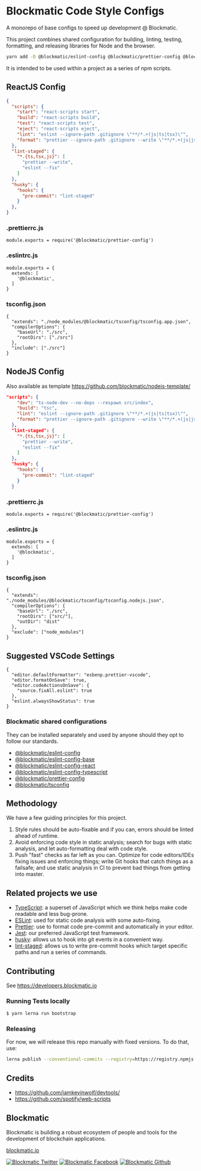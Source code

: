 # Blockmatic Code Style Configs

A monorepo of base configs to speed up development @ Blockmatic.

This project combines shared configuration for building, linting, testing, formatting, and releasing libraries for Node and the browser. 

```bash
yarn add -D @blockmatic/eslint-config @blockmatic/prettier-config @blockmatic/tsconfig typescript husky eslint@6 prettier lint-staged
```

It is intended to be used within a project as a series of npm scripts.


## ReactJS Config

```json
{
  "scripts": {
    "start": "react-scripts start",
    "build": "react-scripts build",
    "test": "react-scripts test",
    "eject": "react-scripts eject",
    "lint": "eslint --ignore-path .gitignore \"**/*.+(js|ts|tsx)\"",
    "format": "prettier --ignore-path .gitignore --write \"**/*.+(js|json|ts|tsx)\""
  },
  "lint-staged": {
    "*.{ts,tsx,js}": [
      "prettier --write",
      "eslint --fix"
    ]
  },
  "husky": {
    "hooks": {
      "pre-commit": "lint-staged"
    }
  },
}
```

### .prettierrc.js 
```
module.exports = require('@blockmatic/prettier-config')
```

### .eslintrc.js 
```
module.exports = {
  extends: [
    '@blockmatic',
  ]
}

```

### tsconfig.json

```
{
  "extends": "./node_modules/@blockmatic/tsconfig/tsconfig.app.json",
  "compilerOptions": {
    "baseUrl": "./src",
    "rootDirs": ["./src"]
  },
  "include": ["./src"]
}

```

## NodeJS Config

Also available as template https://github.com/blockmatic/nodejs-template/

```json
"scripts": {
    "dev": "ts-node-dev --no-deps --respawn src/index",
    "build": "tsc",
    "lint": "eslint --ignore-path .gitignore \"**/*.+(js|ts|tsx)\"",
    "format": "prettier --ignore-path .gitignore --write \"**/*.+(js|json|ts|tsx)\""
  },
  "lint-staged": {
    "*.{ts,tsx,js}": [
      "prettier --write",
      "eslint --fix"
    ]
  },
  "husky": {
    "hooks": {
      "pre-commit": "lint-staged"
    }
  }
```

### .prettierrc.js 
```
module.exports = require('@blockmatic/prettier-config')
```

### .eslintrc.js 
```
module.exports = {
  extends: [
    '@blockmatic',
  ]
}

```

### tsconfig.json

```
{
  "extends": "./node_modules/@blockmatic/tsconfig/tsconfig.nodejs.json",
  "compilerOptions": {
    "baseUrl": "./src",
    "rootDirs": ["src/"],
    "outDir": "dist"
  },
  "exclude": ["node_modules"]
}
```

## Suggested VSCode Settings

```
{
  "editor.defaultFormatter": "esbenp.prettier-vscode",
  "editor.formatOnSave": true,
  "editor.codeActionsOnSave": {
    "source.fixAll.eslint": true
  },
  "eslint.alwaysShowStatus": true
}

```

### Blockmatic shared configurations

They can be installed separately and used by anyone should they opt to follow our standards.

- [@blockmatic/eslint-config](./packages/eslint-config)
- [@blockmatic/eslint-config-base](./packages/eslint-config-base)
- [@blockmatic/eslint-config-react](./packages/eslint-config-react)
- [@blockmatic/eslint-config-typescript](./packages/eslint-config-typescript)
- [@blockmatic/prettier-config](./packages/prettier-config)
- [@blockmatic/tsconfig](./packages/tsconfig)

## Methodology

We have a few guiding principles for this project.

1. Style rules should be auto-fixable and if you can, errors should be linted ahead of runtime.
2. Avoid enforcing code style in static analysis; search for bugs with static analysis, and let auto-formatting deal with code style.
3. Push "fast" checks as far left as you can. Optimize for code editors/IDEs fixing issues and enforcing things; write Git hooks that catch things as a failsafe; and use static analysis in CI to prevent bad things from getting into master.

## Related projects we use

- [TypeScript]: a superset of JavaScript which we think helps make code readable and less bug-prone.
- [ESLint]: used for static code analysis with some auto-fixing.
- [Prettier]: use to format code pre-commit and automatically in your editor.
- [Jest]: our preferred JavaScript test framework.
- [husky]: allows us to hook into git events in a convenient way.
- [lint-staged]: allows us to write pre-commit hooks which target specific paths and run a series of commands.

## Contributing

See https://developers.blockmatic.io 

### Running Tests locally

```bash
$ yarn lerna run bootstrap
```

[eslint]: https://eslint.org/
[typescript]: https://www.typescriptlang.org/
[prettier]: https://prettier.io/
[jest]: https://jestjs.io/
[husky]: https://github.com/typicode/husky
[lint-staged]: https://github.com/okonet/lint-staged
[code-of-conduct]: https://github.com/blockmatic/code-of-conduct/blob/master/code-of-conduct.md

### Releasing

For now, we will release this repo manually with fixed versions. To do that, use:

```sh
lerna publish --conventional-commits --registry=https://registry.npmjs.com
```

## Credits

- https://github.com/iamkevinwolf/devtools/
- https://github.com/spotify/web-scripts

## Blockmatic

Blockmatic is building a robust ecosystem of people and tools for the development of blockchain applications.

[blockmatic.io](https://blockmatic.io)

<!-- Please don't remove this: Grab your social icons from https://github.com/carlsednaoui/gitsocial -->

<!-- display the social media buttons in your README -->

[![Blockmatic Twitter][1.1]][1]
[![Blockmatic Facebook][2.1]][2]
[![Blockmatic Github][3.1]][3]

<!-- links to social media icons -->
<!-- no need to change these -->

<!-- icons with padding -->

[1.1]: http://i.imgur.com/tXSoThF.png 'twitter icon with padding'
[2.1]: http://i.imgur.com/P3YfQoD.png 'facebook icon with padding'
[3.1]: http://i.imgur.com/0o48UoR.png 'github icon with padding'

<!-- icons without padding -->

[1.2]: http://i.imgur.com/wWzX9uB.png 'twitter icon without padding'
[2.2]: http://i.imgur.com/fep1WsG.png 'facebook icon without padding'
[3.2]: http://i.imgur.com/9I6NRUm.png 'github icon without padding'

<!-- links to your social media accounts -->
<!-- update these accordingly -->

[1]: http://www.twitter.com/blockmatic_io
[2]: http://fb.me/blockmatic.io
[3]: http://www.github.com/blockmatic

<!-- Please don't remove this: Grab your social icons from https://github.com/carlsednaoui/gitsocial -->
